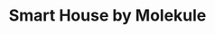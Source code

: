---
#preview
title: Smart House by Molekule
image: /img/portfolio/5.jpg
category: Code
category_slug: code
#portfolio image size for masonry layout: horizontal, vertical, square
masonrySize: square

#full details
short: "As a Design Virtuoso, my mission is to craft immersive and unforgettable <span class='mil-accent'>brand experiences</span> that resonate in the hearts and minds of audiences."

info:
  - label: Client
    value: Design Virtuoso

  - label: Category
    value: Design, Branding

  - label: Date
    value: April 24, 2024

fullImage:
  url: /img/portfolio/2.jpg
  alt: banner

description:
  title: Digital Landscape Navigation
  cols: 2
  content: "
      <p>Navigating the digital landscape requires more than just technical skills; it demands a keen understanding of the ever-evolving online ecosystem. I thrive on staying ahead of trends, strategically positioning brands for maximum visibility and impact.</p>
  "
  content2: "
      <p>From crafting user-friendly web interfaces to deploying data-driven digital marketing campaigns, every decision is guided by the goal of enhancing brand presence and driving meaningful engagement.</p>
  "

fullImage2:
  url: /img/portfolio/3.jpg
  alt: banner

description2:
  title: Digital Landscape Navigation
  content: "
      <p>What sets me apart as a Design Virtuoso is the harmonious fusion of creativity and strategy. Design decisions are not arbitrary; they are strategic choices aimed at achieving specific business objectives. Each project is a collaboration where creativity meets analytics, resulting in designs that not only captivate but also contribute to the overall success of the brand in the digital realm.</p>
  "
  
---